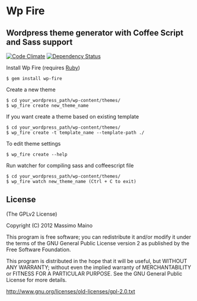 Wp Fire
=======

**Wordpress theme generator with Coffee Script and Sass support**
-----

[![Code Climate](https://codeclimate.com/github/maintux/wp-fire.png)](https://codeclimate.com/github/maintux/wp-fire)
[![Dependency Status](https://gemnasium.com/maintux/wp-fire.png)](https://gemnasium.com/maintux/wp-fire)

Install Wp Fire (requires [Ruby](http://www.ruby-lang.org/))

    $ gem install wp-fire

Create a new theme

    $ cd your_wordpress_path/wp-content/themes/
    $ wp_fire create new_theme_name

If you want create a theme based on existing template

    $ cd your_wordpress_path/wp-content/themes/
    $ wp_fire create -t template_name --template-path ./

To edit theme settings

    $ wp_fire create --help

Run watcher for compiling sass and coffeescript file

    $ cd your_wordpress_path/wp-content/themes/
    $ wp_fire watch new_theme_name (Ctrl + C to exit)

License
-------

(The GPLv2 License)

Copyright (C) 2012 Massimo Maino

This program is free software; you can redistribute it and/or modify
it under the terms of the GNU General Public License version 2 as published by
the Free Software Foundation.

This program is distributed in the hope that it will be useful,
but WITHOUT ANY WARRANTY; without even the implied warranty of
MERCHANTABILITY or FITNESS FOR A PARTICULAR PURPOSE. See the
GNU General Public License for more details.

<http://www.gnu.org/licenses/old-licenses/gpl-2.0.txt>
